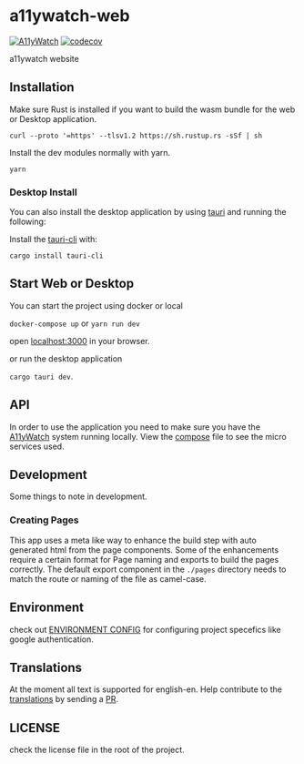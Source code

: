 # a11ywatch-web

[![A11yWatch](https://circleci.com/gh/a11ywatch/web.svg?style=svg)](https://circleci.com/gh/a11ywatch/web)
[![codecov](https://codecov.io/gh/a11ywatch/web/branch/main/graph/badge.svg?token=0LZKQ2H848)](https://codecov.io/gh/a11ywatch/web)
<!-- [![A11yWatch status](https://api.a11ywatch.com/status/a11ywatch.com?style=svg)](https://a11ywatch.com/reports/a11ywatch.com) -->

a11ywatch website

## Installation

Make sure Rust is installed if you want to build the wasm bundle for the web or Desktop application.

`curl --proto '=https' --tlsv1.2 https://sh.rustup.rs -sSf | sh`

Install the dev modules normally with yarn.

`yarn`

### Desktop Install

You can also install the desktop application by using [tauri](https://tauri.app/v1/guides/getting-started/prerequisites) and running the following:

Install the [tauri-cli](https://tauri.app/v1/api/cli/) with:

`cargo install tauri-cli`

## Start Web or Desktop

You can start the project using docker or local

`docker-compose up` or `yarn run dev`

open [localhost:3000](http://localhost:3000) in your browser.

or run the desktop application

`cargo tauri dev`.

## API

In order to use the application you need to make sure you have the [A11yWatch](https://github.com/A11yWatch/a11ywatch) system running locally. View the [compose](https://github.com/A11yWatch/a11ywatch/blob/master/docker-compose.yml) file to see the micro services used.

## Development

Some things to note in development.

### Creating Pages

This app uses a meta like way to enhance the build step with auto generated html from the page components.
Some of the enhancements require a certain format for Page naming and exports to build the pages correctly.
The default export component in the `./pages` directory needs to match the route or naming of the file as camel-case.

## Environment

check out [ENVIRONMENT CONFIG](https://docs.a11ywatch.com/documentation/web/#environmental-configuration) for configuring project specefics like google authentication.

## Translations

At the moment all text is supported for english-en. Help contribute to the [translations](https://github.com/A11yWatch/web/tree/main/src/content/strings/a11y) by sending a [PR](https://github.com/A11yWatch/web/compare).

## LICENSE

check the license file in the root of the project.

